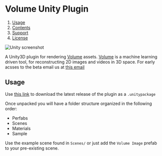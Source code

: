 # Volume Unity Plugin

1. [Usage](#usage)
1. [Contents](#contents)
1. [Support](#support)
1. [License](#license)

![Unity screenshot](https://github.com/Volume-GL/Volume-Unity-Plugin/blob/master/Docs/unity.png)

A Unity3D plugin for rendering [Volume](https://volume.gl) assets. [Volume](https://volume.gl) is a machine learning driven tool, for reconstructing 2D images and videos in 3D space. For early acsses to the beta email us at [this email](hello@volume.gl)

## Usage

Use [this link](https://github.com/Volume-GL/Volume-Unity-Plugin/releases) to download the latest release of the plugin as a ```.unitypackage```

Once unpacked you will have a folder structure organized in the following order:
- Perfabs
- Scenes
- Materials
- Sample

Use the example scene found in ```Scenes/``` or just add the ```Volume Image``` prefab to your pre-existing scene.
